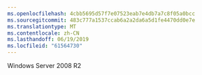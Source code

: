 ```yaml
---
ms.openlocfilehash: 4cbb5695d57f7e07523eab7e4db7a7c8f05a0bcc
ms.sourcegitcommit: 483c777a1537ccab6a2a2da6a5d1fe4470dd0e7e
ms.translationtype: MT
ms.contentlocale: zh-CN
ms.lasthandoff: 06/19/2019
ms.locfileid: "61564730"
---
```

Windows Server 2008 R2